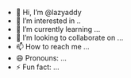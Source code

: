 - 👋 Hi, I’m @lazyaddy
- 👀 I’m interested in ..
- 🌱 I’m currently learning ...
- 💞️ I’m looking to collaborate on ...
- 📫 How to reach me ...
- 😄 Pronouns: ...
- ⚡ Fun fact: ...

<!---
lazyaddy/lazyaddy is a ✨ special ✨ repository because its `README.md` (this file) appears on your GitHub profile.
You can click the Preview link to take a look at your changes.
--->
